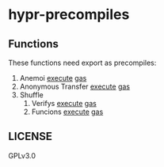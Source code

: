 # hypr-precompiles

## Functions

These functions need export as precompiles:

1. Anemoi [execute](https://github.com/HyprNetwork/rust-precompiles/blob/main/src/anemoi.rs#L103) [gas](https://github.com/HyprNetwork/rust-precompiles/blob/main/src/anemoi.rs#L121)
2. Anonymous Transfer [execute](https://github.com/HyprNetwork/rust-precompiles/blob/main/src/anon/anonymous.rs#L35) [gas](https://github.com/HyprNetwork/rust-precompiles/blob/main/src/anon/anonymous.rs#L29)
3. Shuffle
    1. Verifys [execute](https://github.com/HyprNetwork/rust-precompiles/blob/main/src/shuffle/mod.rs#L149) [gas](https://github.com/HyprNetwork/rust-precompiles/blob/main/src/shuffle/mod.rs#L157)
    2. Funcions [execute](https://github.com/HyprNetwork/rust-precompiles/blob/main/src/shuffle/mod.rs#L187) [gas](https://github.com/HyprNetwork/rust-precompiles/blob/main/src/shuffle/mod.rs#L195)

## LICENSE

GPLv3.0
